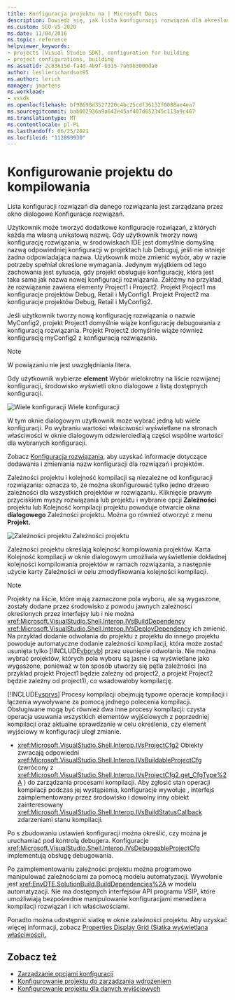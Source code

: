 ```yaml
---
title: Konfiguracja projektu na | Microsoft Docs
description: Dowiedz się, jak lista konfiguracji rozwiązań dla określonego rozwiązania jest zarządzana przez okno dialogowe Konfiguracje rozwiązań w nowym typie projektu.
ms.custom: SEO-VS-2020
ms.date: 11/04/2016
ms.topic: reference
helpviewer_keywords:
- projects [Visual Studio SDK], configuration for building
- project configurations, building
ms.assetid: 2c83615d-fa4d-4b9f-b315-7a69b3000da0
author: leslierichardson95
ms.author: lerich
manager: jmartens
ms.workload:
- vssdk
ms.openlocfilehash: bf98698d3527220c4bc25cdf36132f0088ae4ea7
ms.sourcegitcommit: bab002936a9a642e45af407d652345c113a9c467
ms.translationtype: MT
ms.contentlocale: pl-PL
ms.lasthandoff: 06/25/2021
ms.locfileid: "112899930"
---
```

# <a name="project-configuration-for-building"></a>Konfigurowanie projektu do kompilowania
Lista konfiguracji rozwiązań dla danego rozwiązania jest zarządzana przez okno dialogowe Konfiguracje rozwiązań.

 Użytkownik może tworzyć dodatkowe konfiguracje rozwiązań, z których każda ma własną unikatową nazwę. Gdy użytkownik tworzy nową konfigurację rozwiązania, w środowiskach IDE jest domyślnie domyślną nazwą odpowiedniej konfiguracji w projektach lub Debuguj, jeśli nie istnieje żadna odpowiadająca nazwa. Użytkownik może zmienić wybór, aby w razie potrzeby spełniał określone wymagania. Jedynym wyjątkiem od tego zachowania jest sytuacja, gdy projekt obsługuje konfigurację, która jest taka sama jak nazwa nowej konfiguracji rozwiązania. Załóżmy na przykład, że rozwiązanie zawiera elementy Project1 i Project2. Projekt Project1 ma konfiguracje projektów Debug, Retail i MyConfig1. Projekt Project2 ma konfiguracje projektów Debug, Retail i MyConfig2.

 Jeśli użytkownik tworzy nową konfigurację rozwiązania o nazwie MyConfig2, projekt Project1 domyślnie wiąże konfigurację debugowania z konfiguracją rozwiązania. Projekt Project2 domyślnie wiąże również konfigurację myConfig2 z konfiguracją rozwiązania.

> [!NOTE]
> W powiązaniu nie jest uwzględniania litera.

 Gdy użytkownik wybierze **element** Wybór wielokrotny na liście rozwijanej konfiguracji, środowisko wyświetli okno dialogowe z listą dostępnych konfiguracji.

 ![Wiele konfiguracji](../../extensibility/internals/media/vsmultiplecfgs.gif "vsMultipleCfgs") Wiele konfiguracji

 W tym oknie dialogowym użytkownik może wybrać jedną lub wiele konfiguracji. Po wybraniu wartości właściwości wyświetlane na stronach właściwości w oknie dialogowym odzwierciedlają części wspólne wartości dla wybranych konfiguracji.

 Zobacz [Konfiguracja rozwiązania,](../../extensibility/internals/solution-configuration.md) aby uzyskać informacje dotyczące dodawania i zmieniania nazw konfiguracji dla rozwiązań i projektów.

 Zależności projektu i kolejność kompilacji są niezależne od konfiguracji rozwiązania: oznacza to, że można skonfigurować tylko jedno drzewo zależności dla wszystkich projektów w rozwiązaniu. Kliknięcie prawym przyciskiem myszy rozwiązania lub projektu i  wybranie opcji **Zależności** projektu lub Kolejność kompilacji projektu powoduje otwarcie okna **dialogowego** Zależności projektu. Można go również otworzyć z menu **Projekt.**

 ![Zależności projektu](../../extensibility/internals/media/vsprojdependencies.gif "vsProjDependencies") Zależności projektu

 Zależności projektu określają kolejność kompilowania projektów. Karta Kolejność kompilacji w oknie dialogowym umożliwia wyświetlenie dokładnej kolejności kompilowania projektów w ramach rozwiązania, a następnie użycie karty Zależności w celu zmodyfikowania kolejności kompilacji.

> [!NOTE]
> Projekty na liście, które mają zaznaczone pola wyboru, ale są wygaszone, zostały dodane przez środowisko z powodu jawnych zależności określonych przez interfejsy lub i nie można <xref:Microsoft.VisualStudio.Shell.Interop.IVsBuildDependency> <xref:Microsoft.VisualStudio.Shell.Interop.IVsDeployDependency> ich zmienić. Na przykład dodanie odwołania do projektu z projektu do innego projektu powoduje automatyczne dodanie zależności kompilacji, która może zostać usunięta tylko [!INCLUDE[vbprvb](../../code-quality/includes/vbprvb_md.md)] przez usunięcie odwołania. Nie można wybrać projektów, których pola wyboru są jasne i są wyświetlane jako wygaszone, ponieważ w ten sposób utworzy się pętla zależności (na przykład projekt Project1 będzie zależny od project2, a projekt Project2 będzie zależny od project1), co wsadowałoby kompilację.

 [!INCLUDE[vsprvs](../../code-quality/includes/vsprvs_md.md)] Procesy kompilacji obejmują typowe operacje kompilacji i łączenia wywoływane za pomocą jednego polecenia kompilacji. Obsługiwane mogą być również dwa inne procesy kompilacji: czysta operacja usuwania wszystkich elementów wyjściowych z poprzedniej kompilacji oraz aktualne sprawdzanie w celu określenia, czy element wyjściowy w konfiguracji uległ zmianie.

- <xref:Microsoft.VisualStudio.Shell.Interop.IVsProjectCfg2> Obiekty zwracają odpowiedni <xref:Microsoft.VisualStudio.Shell.Interop.IVsBuildableProjectCfg> (zwrócony z <xref:Microsoft.VisualStudio.Shell.Interop.IVsProjectCfg2.get_CfgType%2A> ) do zarządzania procesami kompilacji. Aby zgłosić stan operacji kompilacji podczas jej wystąpienia, konfiguracje wywołuje , interfejs zaimplementowany przez środowisko i dowolny inny obiekt zainteresowany <xref:Microsoft.VisualStudio.Shell.Interop.IVsBuildStatusCallback> zdarzeniami stanu kompilacji.

 Po s zbudowaniu ustawień konfiguracji można określić, czy można je uruchamiać pod kontrolą debugera. Konfiguracje <xref:Microsoft.VisualStudio.Shell.Interop.IVsDebuggableProjectCfg> implementują obsługę debugowania.

 Po zaimplementowaniu zależności projektu można programowo manipulować zależnościami za pomocą modelu automatyzacji. Wywołanie jest <xref:EnvDTE.SolutionBuild.BuildDependencies%2A> w modelu automatyzacji. Nie ma dostępnych interfejsów API programu VSIP, które umożliwiają bezpośrednie manipulowanie konfiguracjami menedżera kompilacji rozwiązań i ich właściwościami.

 Ponadto można udostępnić siatkę w oknie zależności projektu. Aby uzyskać więcej informacji, zobacz [Properties Display Grid (Siatka wyświetlana właściwości).](../../extensibility/internals/properties-display-grid.md)

## <a name="see-also"></a>Zobacz też
- [Zarządzanie opcjami konfiguracji](../../extensibility/internals/managing-configuration-options.md)
- [Konfigurowanie projektu do zarządzania wdrożeniem](../../extensibility/internals/project-configuration-for-managing-deployment.md)
- [Konfigurowanie projektu dla danych wyjściowych](../../extensibility/internals/project-configuration-for-output.md)
